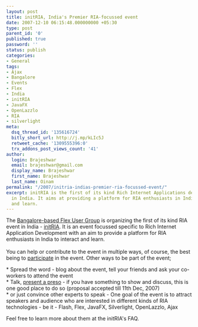 ```yaml
---
layout: post
title: initRIA, India's Premier RIA-focussed event
date: 2007-12-10 06:15:48.000000000 +05:30
type: post
parent_id: '0'
published: true
password: ''
status: publish
categories:
- General
tags:
- Ajax
- Bangalore
- Events
- Flex
- India
- initRIA
- JavaFX
- OpenLazzlo
- RIA
- silverlight
meta:
  dsq_thread_id: '135616724'
  bitly_short_url: http://j.mp/kLIc5J
  retweet_cache: '1309555396:0'
  trx_addons_post_views_count: '41'
author:
  login: Brajeshwar
  email: brajeshwar@gmail.com
  display_name: Brajeshwar
  first_name: Brajeshwar
  last_name: Oinam
permalink: "/2007/initria-indias-premier-ria-focussed-event/"
excerpt: initRIA is the first of its kind Rich Internet Applications developer conference
  in India. It aims at providing a platform for RIA enthusiasts in India to interact
  and learn.
---
```

<p>The <a href="http://bangalorefx.org/">Bangalore-based Flex User Group</a> is organizing the first of its kind RIA event in India - <a href="http://initRIA.org">initRIA</a>. It is an event focussed specific to Rich Internet Application Development with an aim to provide a platform for RIA enthusiasts in India to interact and learn.<br />
<!--more--><br />
<!-- adman -->You can help or contribute to the event in multiple ways, of course, the best being to <a href="http://initria.org/register.php">participate</a> in the event. Other ways to be part of the event;</p>
<p>* Spread the word - blog about the event, tell your friends and ask your co-workers to attend the event<br />
* Talk, <a href="">present a preso</a> - if you have something to show and discuss, this is one good place to do so (proposal accepted till 11th Dec, 2007)<br />
* or just convince other experts to speak - One goal of the event is to attract speakers and audience who are interested in different kinds of RIA technologies - be it - Flash, Flex, JavaFX, Silverlight, OpenLazzlo, Ajax</p>
<p>Feel free to learn more about them at the initRIA's FAQ.</p>
